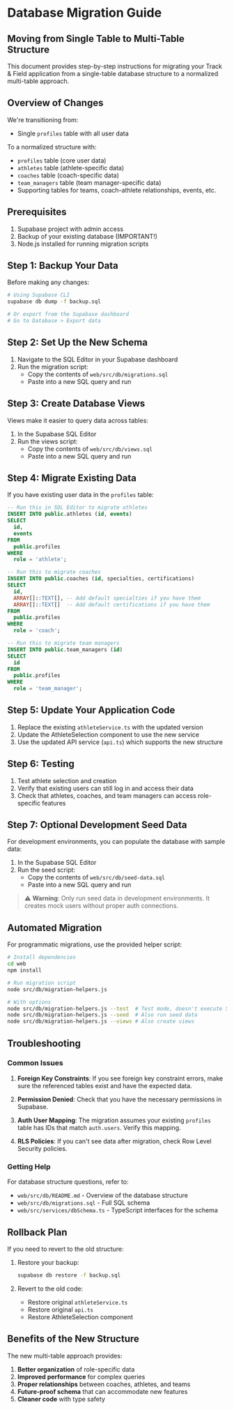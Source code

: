 # Database Migration Guide
## Moving from Single Table to Multi-Table Structure

This document provides step-by-step instructions for migrating your Track & Field application from a single-table database structure to a normalized multi-table approach.

## Overview of Changes

We're transitioning from:
- Single `profiles` table with all user data

To a normalized structure with:
- `profiles` table (core user data)
- `athletes` table (athlete-specific data)
- `coaches` table (coach-specific data)
- `team_managers` table (team manager-specific data)
- Supporting tables for teams, coach-athlete relationships, events, etc.

## Prerequisites

1. Supabase project with admin access
2. Backup of your existing database (IMPORTANT!)
3. Node.js installed for running migration scripts

## Step 1: Backup Your Data

Before making any changes:

```bash
# Using Supabase CLI
supabase db dump -f backup.sql

# Or export from the Supabase dashboard
# Go to Database > Export data
```

## Step 2: Set Up the New Schema

1. Navigate to the SQL Editor in your Supabase dashboard
2. Run the migration script:
   - Copy the contents of `web/src/db/migrations.sql`
   - Paste into a new SQL query and run

## Step 3: Create Database Views

Views make it easier to query data across tables:

1. In the Supabase SQL Editor
2. Run the views script:
   - Copy the contents of `web/src/db/views.sql`
   - Paste into a new SQL query and run

## Step 4: Migrate Existing Data

If you have existing user data in the `profiles` table:

```sql
-- Run this in SQL Editor to migrate athletes
INSERT INTO public.athletes (id, events)
SELECT 
  id,
  events
FROM 
  public.profiles
WHERE 
  role = 'athlete';

-- Run this to migrate coaches
INSERT INTO public.coaches (id, specialties, certifications)
SELECT 
  id,
  ARRAY[]::TEXT[], -- Add default specialties if you have them
  ARRAY[]::TEXT[]  -- Add default certifications if you have them
FROM 
  public.profiles
WHERE 
  role = 'coach';

-- Run this to migrate team managers
INSERT INTO public.team_managers (id)
SELECT 
  id
FROM 
  public.profiles
WHERE 
  role = 'team_manager';
```

## Step 5: Update Your Application Code

1. Replace the existing `athleteService.ts` with the updated version
2. Update the AthleteSelection component to use the new service
3. Use the updated API service (`api.ts`) which supports the new structure

## Step 6: Testing

1. Test athlete selection and creation
2. Verify that existing users can still log in and access their data
3. Check that athletes, coaches, and team managers can access role-specific features

## Step 7: Optional Development Seed Data

For development environments, you can populate the database with sample data:

1. In the Supabase SQL Editor
2. Run the seed script:
   - Copy the contents of `web/src/db/seed-data.sql`
   - Paste into a new SQL query and run

> ⚠️ **Warning**: Only run seed data in development environments. It creates mock users without proper auth connections.

## Automated Migration

For programmatic migrations, use the provided helper script:

```bash
# Install dependencies
cd web
npm install

# Run migration script
node src/db/migration-helpers.js

# With options
node src/db/migration-helpers.js --test  # Test mode, doesn't execute SQL
node src/db/migration-helpers.js --seed  # Also run seed data
node src/db/migration-helpers.js --views # Also create views
```

## Troubleshooting

### Common Issues

1. **Foreign Key Constraints**: If you see foreign key constraint errors, make sure the referenced tables exist and have the expected data.

2. **Permission Denied**: Check that you have the necessary permissions in Supabase.

3. **Auth User Mapping**: The migration assumes your existing `profiles` table has IDs that match `auth.users`. Verify this mapping.

4. **RLS Policies**: If you can't see data after migration, check Row Level Security policies.

### Getting Help

For database structure questions, refer to:
- `web/src/db/README.md` - Overview of the database structure
- `web/src/db/migrations.sql` - Full SQL schema
- `web/src/services/dbSchema.ts` - TypeScript interfaces for the schema

## Rollback Plan

If you need to revert to the old structure:

1. Restore your backup:
   ```bash
   supabase db restore -f backup.sql
   ```

2. Revert to the old code:
   - Restore original `athleteService.ts`
   - Restore original `api.ts`
   - Restore AthleteSelection component

## Benefits of the New Structure

The new multi-table approach provides:

1. **Better organization** of role-specific data
2. **Improved performance** for complex queries
3. **Proper relationships** between coaches, athletes, and teams
4. **Future-proof schema** that can accommodate new features
5. **Cleaner code** with type safety 